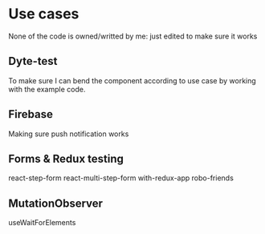 # Use cases

None of the code is owned/writted by me: just edited to make sure it works

## Dyte-test

To make sure I can bend the component according to use case by working with the example code.

## Firebase

Making sure push notification works

## Forms & Redux testing

react-step-form
react-multi-step-form
with-redux-app
robo-friends

## MutationObserver

useWaitForElements
